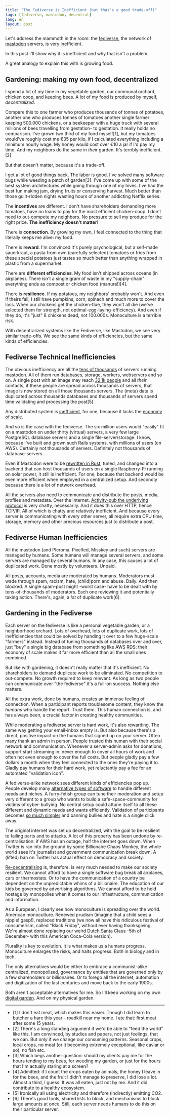 ```yaml
---
title: "The Fediverse is Inefficient (but that's a good trade-off)"
tags: [fediverse, mastodon, decentral]
lang: en
layout: post
---
```


Let's address the mammoth in the room: the [fediverse](https://fediverse.party/en/fediverse/), the network of [mastodon](https://joinmastodon.org/)
servers, is very inefficient.

In this post I'll show why it is inefficient and why that isn't a problem.

A great analogy to explain this with is growing food.

## Gardening: making my own food, decentralized

I spend a lot of my time in my vegetable garden, our communal orchard, chicken
coop, and keeping bees. A lot of my food is produced by myself, *decentralized*.

Compare this to one farmer who produces thousands of tonnes of potatoes,
another one who produces tonnes of tomatoes another single farmer keeping
500.000 chickens, or a beekeeper with a huge truck with several millions of
bees travelling from gestation- to gestation. It really holds no comparison.
I've grown two third of my food myself[1], but my tomatoes would've roughly
cost me €35 per kilo, if I calculated everything including a minimum hourly
wage. My honey would cost over €10 a jar if I'd pay my time. And my neighbors
do the same in *their* garden. It's terribly inefficient.[2]

But that doesn't matter, because it's a trade-off. 

I get a lot of good things back. The labor is good. I've solved many software
bugs while weeding a patch of garden[3]. I've come up with some of the best system
architectures while going through one of my hives. I've had the best fun making
jam, drying fruits or conserving harvest. Much better than those guilt-ridden
nights wasting hours of another addicting Netflix series.

The **incentives** are different. I don't have shareholders demanding more
tomatoes, have no loans to pay for the most efficient chicken-coop. I don't
need to out-compete my neighbors. No pressure to sell my produce for the right
price. **The inefficiency doesn't matter**!

There is **connection**. By growing my own, I feel connected to the thing that
literally keeps me alive: my food.

There is **reward**. I'm convinced it's purely psychological, but a self-made
sauerkraut, a pasta from own (carefully selected) tomatoes or fries from these
special potatoes just tastes so much better than anything wrapped in plastic
from a supermarket.

There are **different efficiencies**. My food isn't shipped across oceans (in
airplanes). There isn't a single gram of waste in my "supply-chain": everything
ends as compost or chicken food (manure!)[4].

There is **resilience**. If my potatoes, my neighbors' probably won't. And even
if theirs fail, I still have pumpkins, corn, spinach and much more to cover the
loss. When our chickens get the chicken-flue, they won't all die (we've selected
them for strength, not optimal-egg-laying-efficiency). And even if they do,
it's "just" 8 chickens dead, not 100.000s. Monoculture is a terrible risk.

With decentralized systems like the Fediverse, like Mastodon, we see very
similar trade-offs. We see the same kinds of efficiencies, but the same kinds
of efficiencies.

## Fediverse Technical Inefficiencies

The obvious inefficiency are all the [tens of
thousands](https://fediverse.observer/stats) of servers running mastodon. All
of them run databases, storage, workers, webservers and so on. A single post
with an image may reach [32.1k people](https://mastodon.nu/@gretathunberg) and
all *their* contacts, if these people are spread across thousands of servers,
that image is now stored on all those thousands servers. The (meta) data is
duplicated across thousands databases and thousands of servers spend time
validating and processing the post[5].

Any distributed system is [inefficient](http://scholar.googleusercontent.com/scholar?q=cache:ylLbdPSfTbkJ:scholar.google.com/+Decentralization+Briefing+Notes+-+World+Bank&hl=vi&as_sdt=0,5), for one, because it lacks the
[economy of scale](https://en.wikipedia.org/wiki/Economies_of_scale).

And so is the case with the fediverse. The six million users would "easily" fit
on a mastodon on under thirty (virtual) servers, a very few large PostgreSQL
database servers and a single file-server/storage. I know, because I've built
and grown such Rails systems, with millions of users (on AWS). Certainly not
thousands of servers. Definitely not thousands of database-servers.

Even if Mastodon were to be [rewritten in Rust](https://github.com/ansuz/RIIR),
tuned, and changed into a backend that can host thousands of users on a single
Raspberry-Pi running on solar power, it still is inefficient. For one, because
that backend would be even more efficient when employed in a centralized setup.
And secondly because there is a lot of network overhead.

All the servers also need to communicate and distribute the posts, media,
profiles and metadata. Over the internet. [Activity-pub the underlying
protocol](https://www.w3.org/TR/activitypub/) is very chatty, necessarily. And it
does this over HTTP, hence TCP/IP. All of which is chatty and relatively
inefficient. And because every server is communicating with every other server,
all require extra CPU time, storage, memory and other precious resources just
to distribute a post.

## Fediverse Human Inefficiencies

All the mastodon (and Pleroma, Pixelfed, Misskey and such) servers are managed
by humans. Some humans will manage several servers, and some servers are
managed by several humans. In any case, this causes a lot of duplicated work.
Done mostly by volunteers. Unpaid.

All posts, accounts, media are moderated by humans. Moderators must wade
through spam, racism, hate, (child)porn and abuse. Daily. And then blocked. A
single spam-post might -worst case- have to be dealt with by tens-of-thousands
of moderators. Each one reviewing it and potentially taking action. There's,
again, a *lot* of duplicate work[6].

## Gardening in the Fediverse

Each server on the fediverse is like a personal vegetable garden, or a
neighborhood orchard. Lots of overhead, lots of duplicate work, lots of
inefficiencies that could be solved by handing it over to a few huge-scale
"farmers" instead. Instead of tuning thousands of databases over and over, just
"buy" a single big database from something like AWS RDS: their economy of scale
makes it far more efficient than all the small ones combined.

But like with gardening, it doesn't really matter that it's inefficient. No
shareholders to demand duplicate work to be eliminated. No competition to
out-compete. No growth required to keep relevant. As long as two people can
communicate over "the fediverse" it's a full-on success. Nothing else matters.

All the extra work, done by humans, creates an immense feeling of connection.
When a participant reports troublesome content, they know the *humans* who
handle the report. Trust them. This human connection is, and has always been, 
a crucial factor in creating healthy communities.

While moderating a fediverse server is hard work, it's also rewarding. The same
way getting your email-inbox empty is. But also because there's a direct,
positive impact on the humans that signed up on your server. Often many thank
an admin in person. People trusted this human with their social network and
communication.
Whenever a server-admin asks for donations, support start streaming in: never
enough to cover all hours of work and often not even enough to cover the full
costs. But people gladly pay a few dollars a month when they feel connected to the
ones they're paying it to. Gladly pay humans for their hard work, yet
reluctantly pay a fee for an automated "validation icon".

A fediverse-alike network sees different kinds of efficiencies pop up. People
develop many [alternative types of
software](https://github.com/BasixKOR/awesome-activitypub) to handle different
needs and niches. A
furry-fetish group can tune their moderation and setup very different to a
group who wants to build a safe-space-community for victims of cyber-bullying.
No central setup could attune itself to all these different and dynamic needs
and wants efficiently. Validation of participants becomes [so much
simpler](https://martinfowler.com/articles/your-org-run-mastodon.html) and
banning bullies and hate is a single click away.

The original internet was set up decentralized, with the goal to be resilient
to failing parts and to attacks. A lot of this property has been undone by
re-centralisation: if AWS has an outage, half the internet goes down.
When Twitter is ran into the ground by some Billionaire Chaos Monkey, the whole
world sees it's journalist and government communication break down. A (lifted)
ban on Twitter has actual effect on democracy and society.

[Re-decentralising](https://redecentralize.org/) is, therefore, is very much
needed to make our society resilient. We cannot afford to have a single
software bug break all airplanes, cars or thermostats. Or to have the
communication of a country be dependent on the unpredictable whims of a
billionaire. The education of our kids be governed by advertising algorithms.
We cannot afford to be held hostage by monopolies when it comes to our
infrastructure, communication and information.

As a European, I clearly see how monoculture is spreading over the world.
American monoculture. Renewed prudism (imagine that a child sees a nipple!
gasp!), replaced traditions (we now all have this ridiculous festival of
consumerism, called "Black Friday", without ever having thanksgiving. We're
almost done replacing our weird Dutch Santa Claus -5th of December- with this
American Coca-Cola version). 

Plurality is key to evolution. It is what makes us a humans progress.
Monoculture enlarges the risks, and halts progress. Both in biology and in tech.

The only alternatives would be either to embrace a communist-alike centralized,
monopolized, governance by entities that are governed only by a few
shareholders or billionaires. Or to forego all the internet, automation and
digitization of the last centuries and move back to the early 1900s. 

Both aren't acceptable alternatives for me. So I'll keep working on my own
[digital
garden](https://www.technologyreview.com/2020/09/03/1007716/digital-gardens-let-you-cultivate-your-own-little-bit-of-the-internet/).
And on my physical garden.

---

* [1] I don't eat meat, which makes this easier. Though I did learn to butcher a hare this year - roadkill near my home. I ate that: first meat after some 15 years.
* [2] There's a long standing argument if we'd be able to "feed the world" like this. I am convinced, by studies and papers, not just feelings, that we can. But *only* if we change our consuming patterns. Seasonal crops, local crops, no meat (or it becoming extremely exceptional, like caviar or so), no fish etc.
* [3] Which begs another question: should my clients pay me for the hours tending to my bees, for weeding my garden, or just for the hours that I'm actually staring at a screen? 
* [4] Admitted: if I count the crops eaten by animals, the honey I leave in for the bees, and the fruit I didn't manage to preserve, I did lose a lot. Almost a third, I guess. It was all eaten, just not by me. And it did contribute to a healthy ecosystem.
* [5] Ironically all using electricity and therefore (indirectly) emitting CO2.
* [6] There's good tools, shared lists to block, and mechanisms to block large amounts at once. Still, each server needs humans to do this on their particular server. 
